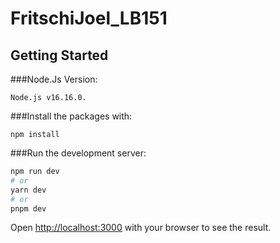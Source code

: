 # FritschiJoel_LB151

## Getting Started

###Node.Js Version:

```
Node.js v16.16.0.
```

###Install the packages with:
```
npm install
```

###Run the development server:

```bash
npm run dev
# or
yarn dev
# or
pnpm dev
```

Open [http://localhost:3000](http://localhost:3000) with your browser to see the result.
